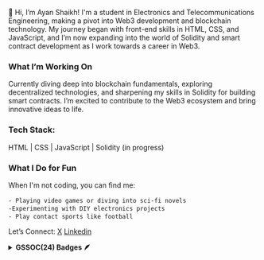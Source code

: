 👋 Hi, I’m Ayan Shaikh!
I'm a student in Electronics and Telecommunications Engineering, making a pivot into Web3 development and blockchain technology. My journey began with front-end skills in HTML, CSS, and JavaScript, and I’m now expanding into the world of Solidity and smart contract development as I work towards a career in Web3.



### What I’m Working On
Currently diving deep into blockchain fundamentals, exploring decentralized technologies, and sharpening my skills in Solidity for building smart contracts. I’m excited to contribute to the Web3 ecosystem and bring innovative ideas to life.


### Tech Stack:
HTML | CSS | JavaScript | Solidity (in progress)


### What I Do for Fun
When I'm not coding, you can find me:

    - Playing video games or diving into sci-fi novels
    -Experimenting with DIY electronics projects
    - Play contact sports like football

    

Let’s Connect:
[X](www.x.com/execayan)
[Linkedin](https://www.linkedin.com/in/ayan-shaikhh/)


<details>	
 <summary><b>GSSOC(24) Badges 🪶</b></summary><br>
<div style='display:flex; align-items:center; gap: 10px;' align='center'><a href="https://gssoc.girlscript.tech/leaderboard">
<img src="https://raw.githubusercontent.com/GSSoC24/Postman-Challenge/main/docs/assets/Postman%20White.png" width="100px" height="100px" />
  <img src="https://raw.githubusercontent.com/GSSoC24/Postman-Challenge/main/docs/assets/3.png" width="100px" height="100px" />
  <img src="https://raw.githubusercontent.com/GSSoC24/Postman-Challenge/main/docs/assets/8.png" width="100px" height="100px" />
  <img src="https://raw.githubusercontent.com/GSSoC24/Contributor/refs/heads/main/assets/Code%20Luminary.png" width="105px" height="105px" />
  <img src="https://raw.githubusercontent.com/GSSoC24/Contributor/refs/heads/main/assets/Git%20Explorer.png" width="100px" height="100px" />
  <img src="https://raw.githubusercontent.com/GSSoC24/Contributor/refs/heads/main/assets/Pull%20Expert.png" width="100px" height="100px" /></a>
</div>
</details>
